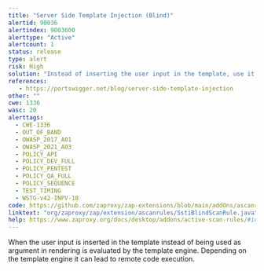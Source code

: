```yaml
---
title: "Server Side Template Injection (Blind)"
alertid: 90036
alertindex: 9003600
alerttype: "Active"
alertcount: 1
status: release
type: alert
risk: High
solution: "Instead of inserting the user input in the template, use it as rendering argument."
references:
   - https://portswigger.net/blog/server-side-template-injection
other: ""
cwe: 1336
wasc: 20
alerttags: 
  - CWE-1336
  - OUT_OF_BAND
  - OWASP_2017_A01
  - OWASP_2021_A03
  - POLICY_API
  - POLICY_DEV_FULL
  - POLICY_PENTEST
  - POLICY_QA_FULL
  - POLICY_SEQUENCE
  - TEST_TIMING
  - WSTG-v42-INPV-18
code: https://github.com/zaproxy/zap-extensions/blob/main/addOns/ascanrules/src/main/java/org/zaproxy/zap/extension/ascanrules/SstiBlindScanRule.java
linktext: "org/zaproxy/zap/extension/ascanrules/SstiBlindScanRule.java"
help: https://www.zaproxy.org/docs/desktop/addons/active-scan-rules/#id-90036
---
```

When the user input is inserted in the template instead of being used as argument in rendering is evaluated by the template engine. Depending on the template engine it can lead to remote code execution.

